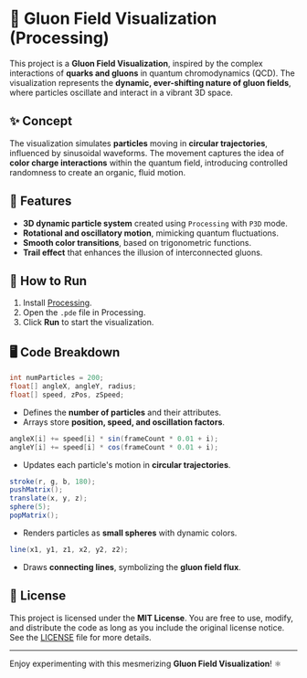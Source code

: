 # 🌌 Gluon Field Visualization (Processing)

This project is a **Gluon Field Visualization**, inspired by the complex interactions of **quarks and gluons** in quantum chromodynamics (QCD). The visualization represents the **dynamic, ever-shifting nature of gluon fields**, where particles oscillate and interact in a vibrant 3D space.

## ✨ Concept

The visualization simulates **particles** moving in **circular trajectories**, influenced by sinusoidal waveforms. The movement captures the idea of **color charge interactions** within the quantum field, introducing controlled randomness to create an organic, fluid motion.

## 🎨 Features

- **3D dynamic particle system** created using `Processing` with `P3D` mode.
- **Rotational and oscillatory motion**, mimicking quantum fluctuations.
- **Smooth color transitions**, based on trigonometric functions.
- **Trail effect** that enhances the illusion of interconnected gluons.

## 🚀 How to Run

1. Install [Processing](https://processing.org/download/).
2. Open the `.pde` file in Processing.
3. Click **Run** to start the visualization.

## 🖥️ Code Breakdown

```java
int numParticles = 200; 
float[] angleX, angleY, radius; 
float[] speed, zPos, zSpeed; 
```
- Defines the **number of particles** and their attributes.
- Arrays store **position, speed, and oscillation factors**.

```java
angleX[i] += speed[i] * sin(frameCount * 0.01 + i); 
angleY[i] += speed[i] * cos(frameCount * 0.01 + i); 
```
- Updates each particle's motion in **circular trajectories**.

```java
stroke(r, g, b, 180); 
pushMatrix();
translate(x, y, z);
sphere(5);
popMatrix();
```
- Renders particles as **small spheres** with dynamic colors.

```java
line(x1, y1, z1, x2, y2, z2); 
```
- Draws **connecting lines**, symbolizing the **gluon field flux**.

## 📜 License

This project is licensed under the **MIT License**. You are free to use, modify, and distribute the code as long as you include the original license notice. See the [LICENSE](LICENSE) file for more details.

---

Enjoy experimenting with this mesmerizing **Gluon Field Visualization**! ⚛️


